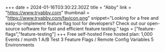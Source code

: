 +++
date = 2024-01-16T03:30:22.302Z
title = "Abby"
link = "https://www.tryabby.com"
thumbnail = "https://www.tryabby.com/favicon.png"
snippet="Looking for a free and easy-to-implement feature flag tool for developers? Check out our open-source software for fast and efficient feature testing."
tags = ["feature-flags","feature-testing"]
+++
Free self-hosted
Free hosted plan:
1,000 Events / month
1 A/B Test
3 Feature Flags / Remote Config Variables
5 Environments
